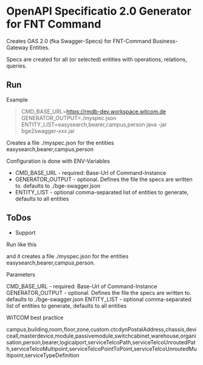 # OpenAPI Specificatio 2.0 Generator for FNT Command

Creates OAS 2.0 (fka Swagger-Specs) for FNT-Command Business-Gateway Entities.

Specs are created for all (or selected) entities with operations, relations, queries.

## Run

Example 

> CMD_BASE_URL=https://rmdb-dev.workspace.witcom.de GENERATOR_OUTPUT=./myspec.json ENTITY_LIST=easysearch,bearer,campus,person java -jar bge2swagger-xxx.jar

Creates a file ./myspec.json for the entities easysearch,bearer,campus,person

Configuration is done with ENV-Variables

* CMD_BASE_URL - required: Base-Url of Command-Instance 
* GENERATOR_OUTPUT - optional. Defines the file the specs are written to. defaults to ./bge-swagger.json
* ENTITY_LIST - optional comma-separated list of entities to generate, defaults to all entities


## ToDos

* Support 

Run like this


and it creates a file ./myspec.json for the entities easysearch,bearer,campus,person.

Parameters

CMD_BASE_URL - required: Base-Url of Command-Instance 
GENERATOR_OUTPUT - optional. Defines the file the specs are written to. defaults to ./bge-swagger.json
ENTITY_LIST - optional comma-separated list of entities to generate, defaults to all entities

WiTCOM best practice

campus,building,room,floor,zone,custom.ctcdynPostalAddress,chassis,deviceall,masterdevice,module,passivemodule,switchcabinet,warehouse,organisation,person,bearer,logicalport,serviceTelcoPath,serviceTelcoUnroutedPath,serviceTelcoMultipoint,serviceTelcoPointToPoint,serviceTelcoUnroutedMultipoint,serviceTypeDefinition
		
